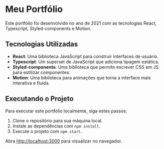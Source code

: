 # Meu Portfólio

Este portfólio foi desenvolvido no ano de 2021 com as tecnologias React, Typescript, Styled-components e Motion.

## Tecnologias Utilizadas

- **React**: Uma biblioteca JavaScript para construir interfaces de usuário.
- **Typescript**: Um superset de JavaScript que adiciona tipagem estática.
- **Styled-components**: Uma biblioteca que permite escrever CSS em JS para estilizar componentes.
- **Motion**: Uma biblioteca para animações que torna a interface mais interativa e fluida.

## Executando o Projeto

Para executar este portfólio localmente, siga estes passos:

1. Clone o repositório para sua máquina local.
2. Instale as dependências com `npm install`.
3. Execute o projeto com `npm start`.

Abra [http://localhost:3000](http://localhost:3000) para visualizar no navegador.
